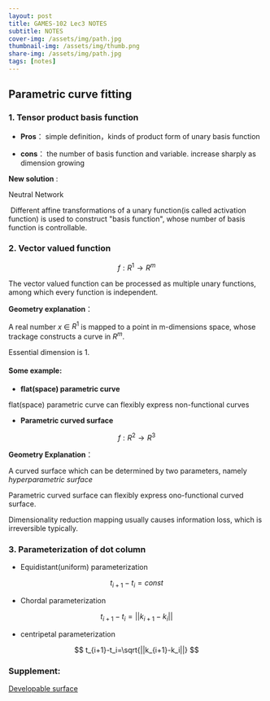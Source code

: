 ```yaml
---
layout: post
title: GAMES-102 Lec3 NOTES
subtitle: NOTES
cover-img: /assets/img/path.jpg
thumbnail-img: /assets/img/thumb.png
share-img: /assets/img/path.jpg
tags: [notes]
---
```


## Parametric curve fitting

### 1. Tensor product basis function

* **Pros**： simple definition，kinds of product form of unary basis function

* **cons**： the number of basis function and variable. increase sharply as dimension growing

**New solution** : 

Neutral Network

​	Different affine transformations of a unary function(is called activation function) is used to construct "basis function", whose number of basis function is controllable.

### 2. Vector valued function

$$
f:R^1\rightarrow R^m  
$$

The vector valued function can be processed as multiple unary functions, among which every function is independent. 

**Geometry explanation**：

A real number $x$ $\in$ $R^1$ is mapped to a point in m-dimensions space, whose trackage constructs a curve in $R^m$.

Essential dimension is 1.

#### Some example:

* **flat(space) parametric curve**

flat(space) parametric curve can flexibly express non-functional curves

* **Parametric curved surface**

$$
f:R^2\rightarrow R^3
$$



**Geometry Explanation**：

A curved surface which can be determined by two parameters, namely _hyperparametric surface_

 Parametric curved surface can flexibly express ono-functional curved surface.



Dimensionality reduction mapping usually causes information loss, which is irreversible typically.

### 3. Parameterization of dot column 

* Equidistant(uniform) parameterization

$$
t_{i+1}-t_i=const
$$

* Chordal parameterization

$$
t_{i+1}-t_i = ||k_{i+1}-k_i||
$$

* centripetal parameterization

$$
t_{i+1}-t_i=\sqrt{||k_{i+1}-k_i||}
$$

### Supplement:

[Developable surface](https://en.wikipedia.org/wiki/Developable_surface)

 

